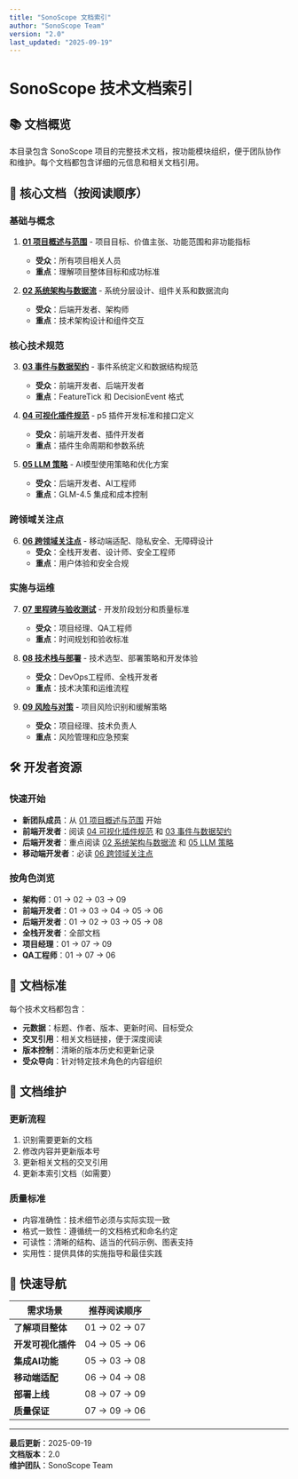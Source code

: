 ```yaml
---
title: "SonoScope 文档索引"
author: "SonoScope Team"
version: "2.0"
last_updated: "2025-09-19"
---
```


# SonoScope 技术文档索引

## 📚 文档概览

本目录包含 SonoScope 项目的完整技术文档，按功能模块组织，便于团队协作和维护。每个文档都包含详细的元信息和相关文档引用。

## 📖 核心文档（按阅读顺序）

### 基础与概念
1. **[01 项目概述与范围](01-overview-scope.md)** - 项目目标、价值主张、功能范围和非功能指标
   - **受众**：所有项目相关人员
   - **重点**：理解项目整体目标和成功标准

2. **[02 系统架构与数据流](03-architecture-dataflow.md)** - 系统分层设计、组件关系和数据流向
   - **受众**：后端开发者、架构师
   - **重点**：技术架构设计和组件交互

### 核心技术规范
3. **[03 事件与数据契约](04-events-contracts.md)** - 事件系统定义和数据结构规范
   - **受众**：前端开发者、后端开发者
   - **重点**：FeatureTick 和 DecisionEvent 格式

4. **[04 可视化插件规范](05-plugin-spec.md)** - p5 插件开发标准和接口定义
   - **受众**：前端开发者、插件开发者
   - **重点**：插件生命周期和参数系统

5. **[05 LLM 策略](05-llm-strategy.md)** - AI模型使用策略和优化方案
   - **受众**：后端开发者、AI工程师
   - **重点**：GLM-4.5 集成和成本控制

### 跨领域关注点
6. **[06 跨领域关注点](06-cross-cutting-concerns.md)** - 移动端适配、隐私安全、无障碍设计
   - **受众**：全栈开发者、设计师、安全工程师
   - **重点**：用户体验和安全合规

### 实施与运维
7. **[07 里程碑与验收测试](07-milestones-testing.md)** - 开发阶段划分和质量标准
   - **受众**：项目经理、QA工程师
   - **重点**：时间规划和验收标准

8. **[08 技术栈与部署](08-tech-deploy-devex.md)** - 技术选型、部署策略和开发体验
   - **受众**：DevOps工程师、全栈开发者
   - **重点**：技术决策和运维流程

9. **[09 风险与对策](09-risks-mitigation.md)** - 项目风险识别和缓解策略
   - **受众**：项目经理、技术负责人
   - **重点**：风险管理和应急预案

## 🛠️ 开发者资源

### 快速开始
- **新团队成员**：从 [01 项目概述与范围](01-overview-scope.md) 开始
- **前端开发者**：阅读 [04 可视化插件规范](05-plugin-spec.md) 和 [03 事件与数据契约](04-events-contracts.md)
- **后端开发者**：重点阅读 [02 系统架构与数据流](03-architecture-dataflow.md) 和 [05 LLM 策略](05-llm-strategy.md)
- **移动端开发者**：必读 [06 跨领域关注点](06-cross-cutting-concerns.md)

### 按角色浏览
- **架构师**：01 → 02 → 03 → 09
- **前端开发者**：01 → 03 → 04 → 05 → 06
- **后端开发者**：01 → 02 → 03 → 05 → 08
- **全栈开发者**：全部文档
- **项目经理**：01 → 07 → 09
- **QA工程师**：01 → 07 → 06

## 📝 文档标准

每个技术文档都包含：
- **元数据**：标题、作者、版本、更新时间、目标受众
- **交叉引用**：相关文档链接，便于深度阅读
- **版本控制**：清晰的版本历史和更新记录
- **受众导向**：针对特定技术角色的内容组织

## 🔄 文档维护

### 更新流程
1. 识别需要更新的文档
2. 修改内容并更新版本号
3. 更新相关文档的交叉引用
4. 更新本索引文档（如需要）

### 质量标准
- 内容准确性：技术细节必须与实际实现一致
- 格式一致性：遵循统一的文档格式和命名约定
- 可读性：清晰的结构、适当的代码示例、图表支持
- 实用性：提供具体的实施指导和最佳实践

## 🚀 快速导航

| 需求场景 | 推荐阅读顺序 |
|---------|-------------|
| **了解项目整体** | 01 → 02 → 07 |
| **开发可视化插件** | 04 → 05 → 06 |
| **集成AI功能** | 05 → 03 → 08 |
| **移动端适配** | 06 → 04 → 08 |
| **部署上线** | 08 → 07 → 09 |
| **质量保证** | 07 → 09 → 06 |

---

**最后更新**：2025-09-19  
**文档版本**：2.0  
**维护团队**：SonoScope Team

